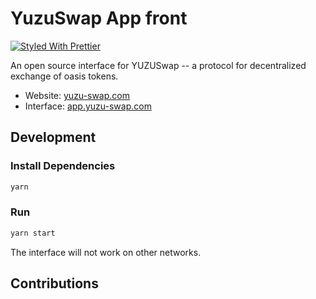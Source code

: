 # YuzuSwap App front  

[![Styled With Prettier](https://img.shields.io/badge/code_style-prettier-ff69b4.svg)](https://prettier.io/)

An open source interface for YUZUSwap -- a protocol for decentralized exchange of oasis tokens.

- Website: [yuzu-swap.com](https://www.yuzu-swap.com/)
- Interface: [app.yuzu-swap.com](https://app.yuzu-swap.com)
## Development

### Install Dependencies
```bash
yarn
```

### Run

```bash
yarn start
```
The interface will not work on other networks.

## Contributions